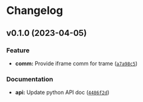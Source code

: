 # Changelog

<!--next-version-placeholder-->

## v0.1.0 (2023-04-05)
### Feature
* **comm:** Provide iframe comm for trame ([`a7a98c5`](https://github.com/Kitware/trame-iframe/commit/a7a98c5b47c66f15d55c0445021f65a31cd70b97))

### Documentation
* **api:** Update python API doc ([`4486f2d`](https://github.com/Kitware/trame-iframe/commit/4486f2d98bff86131bd26f334b38dccb7afdd579))
